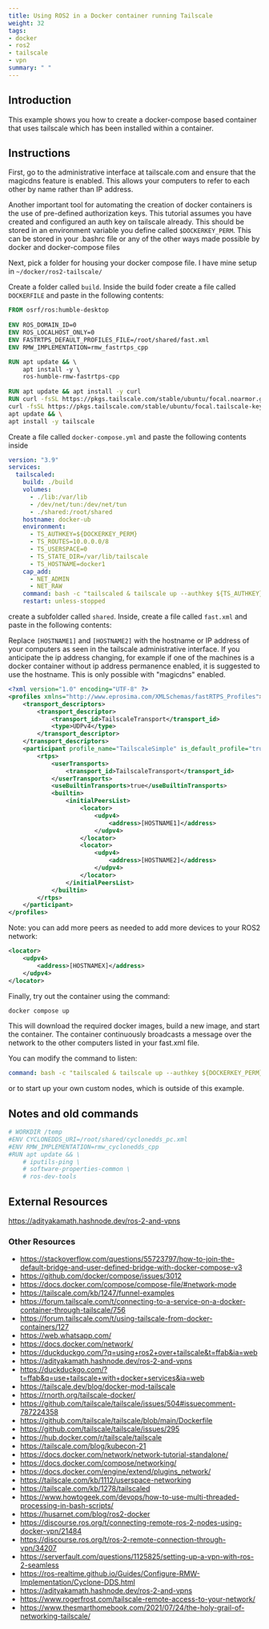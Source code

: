 ```yaml
---
title: Using ROS2 in a Docker container running Tailscale
weight: 32
tags:
- docker
- ros2
- tailscale
- vpn
summary: " "
---
```

## Introduction

This example shows you how to create a docker-compose based container that uses tailscale which has been installed within a container.

## Instructions

First, go to the administrative interface at tailscale.com and ensure that the magicdns feature is enabled.
This allows your computers to refer to each other by name rather than IP address.  

Another important tool for automating the creation of docker containers is the use of pre-defined authorization keys.  This tutorial assumes you have created and configured an auth key on tailscale already.  This should be stored in an environment variable you define called ```$DOCKERKEY_PERM```.  This can be stored in your .bashrc file or any of the other ways made possible by docker and docker-compose files

Next, pick a folder for housing your docker compose file.  I have mine setup in ```~/docker/ros2-tailscale/```


Create a folder called ```build```.  Inside the build foder create a file called ```DOCKERFILE``` and paste in the following contents:

```dockerfile
FROM osrf/ros:humble-desktop
    
ENV ROS_DOMAIN_ID=0
ENV ROS_LOCALHOST_ONLY=0
ENV FASTRTPS_DEFAULT_PROFILES_FILE=/root/shared/fast.xml
ENV RMW_IMPLEMENTATION=rmw_fastrtps_cpp

RUN apt update && \ 
    apt install -y \ 
    ros-humble-rmw-fastrtps-cpp
    
RUN apt update && apt install -y curl
RUN curl -fsSL https://pkgs.tailscale.com/stable/ubuntu/focal.noarmor.gpg | tee /usr/share/keyrings/tailscale-archive-keyring.gpg >/dev/null && \
curl -fsSL https://pkgs.tailscale.com/stable/ubuntu/focal.tailscale-keyring.list | tee /etc/apt/sources.list.d/tailscale.list && \
apt update && \
apt install -y tailscale
```

Create a file called ```docker-compose.yml``` and paste the following contents inside

```yaml
version: "3.9"
services:
  tailscaled:
    build: ./build
    volumes:
      - ./lib:/var/lib
      - /dev/net/tun:/dev/net/tun
      - ./shared:/root/shared
    hostname: docker-ub
    environment:
      - TS_AUTHKEY=${DOCKERKEY_PERM}
      - TS_ROUTES=10.0.0.0/8
      - TS_USERSPACE=0
      - TS_STATE_DIR=/var/lib/tailscale
      - TS_HOSTNAME=docker1
    cap_add: 
      - NET_ADMIN
      - NET_RAW
    command: bash -c "tailscaled & tailscale up --authkey ${TS_AUTHKEY} && source /opt/ros/humble/setup.bash && ros2 run demo_nodes_cpp talker"
    restart: unless-stopped

```

create a subfolder called ```shared```.  Inside, create a file called ```fast.xml``` and paste in the following contents:

Replace ```[HOSTNAME1]``` and ```[HOSTNAME2]``` with the hostname or IP address of your computers as seen in the tailscale administrative interface.  If you anticipate the ip address changing, for example if one of the machines is a docker container without ip address permanence enabled, it is suggested to use the hostname.  This is only possible with "magicdns" enabled.

```xml
<?xml version="1.0" encoding="UTF-8" ?>
<profiles xmlns="http://www.eprosima.com/XMLSchemas/fastRTPS_Profiles">
    <transport_descriptors>
        <transport_descriptor>
            <transport_id>TailscaleTransport</transport_id>
            <type>UDPv4</type>
        </transport_descriptor>
    </transport_descriptors>
    <participant profile_name="TailscaleSimple" is_default_profile="true">
        <rtps>
            <userTransports>
                <transport_id>TailscaleTransport</transport_id>
            </userTransports>
            <useBuiltinTransports>true</useBuiltinTransports>
            <builtin>
                <initialPeersList>
                    <locator>
                        <udpv4>
                            <address>[HOSTNAME1]</address>
                        </udpv4>
                    </locator>
                    <locator>
                        <udpv4>
                            <address>[HOSTNAME2]</address> 
                        </udpv4>
                    </locator>
                </initialPeersList>
            </builtin>
        </rtps>
    </participant>
</profiles>
```

Note: you can add more peers as needed to add more devices to your ROS2 network:

```xml
<locator>
    <udpv4>
        <address>[HOSTNAMEX]</address> 
    </udpv4>
</locator>
```

Finally, try out the container using the command:

```bash
docker compose up
```

This will download the required docker images, build a new image, and start the container.  The container continuously broadcasts a message over the network to the other computers listed in your fast.xml file.

You can modify the command to listen:

```yaml
command: bash -c "tailscaled & tailscale up --authkey ${DOCKERKEY_PERM} && source /opt/ros/humble/setup.bash && ros2 run demo_nodes_cpp listener"
```

or to start up your own custom nodes, which is outside of this example.

## Notes and old commands

```dockerfile
# WORKDIR /temp
#ENV CYCLONEDDS_URI=/root/shared/cyclonedds_pc.xml
#ENV RMW_IMPLEMENTATION=rmw_cyclonedds_cpp
#RUN apt update && \ 
    # iputils-ping \ 
    # software-properties-common \
    # ros-dev-tools
```

## External Resources

<https://adityakamath.hashnode.dev/ros-2-and-vpns>

### Other Resources

* <https://stackoverflow.com/questions/55723797/how-to-join-the-default-bridge-and-user-defined-bridge-with-docker-compose-v3>
* <https://github.com/docker/compose/issues/3012>
* <https://docs.docker.com/compose/compose-file/#network-mode>
* <https://tailscale.com/kb/1247/funnel-examples>
* <https://forum.tailscale.com/t/connecting-to-a-service-on-a-docker-container-through-tailscale/756>
* <https://forum.tailscale.com/t/using-tailscale-from-docker-containers/127>
* <https://web.whatsapp.com/>
* <https://docs.docker.com/network/>
* <https://duckduckgo.com/?q=using+ros2+over+tailscale&t=ffab&ia=web>
* <https://adityakamath.hashnode.dev/ros-2-and-vpns>
* <https://duckduckgo.com/?t=ffab&q=use+tailscale+with+docker+services&ia=web>
* <https://tailscale.dev/blog/docker-mod-tailscale>
* <https://rnorth.org/tailscale-docker/>
* <https://github.com/tailscale/tailscale/issues/504#issuecomment-787224358>
* <https://github.com/tailscale/tailscale/blob/main/Dockerfile>
* <https://github.com/tailscale/tailscale/issues/295>
* <https://hub.docker.com/r/tailscale/tailscale>
* <https://tailscale.com/blog/kubecon-21>
* <https://docs.docker.com/network/network-tutorial-standalone/>
* <https://docs.docker.com/compose/networking/>
* <https://docs.docker.com/engine/extend/plugins_network/>
* <https://tailscale.com/kb/1112/userspace-networking>
* <https://tailscale.com/kb/1278/tailscaled>
* <https://www.howtogeek.com/devops/how-to-use-multi-threaded-processing-in-bash-scripts/>
* <https://husarnet.com/blog/ros2-docker>
* <https://discourse.ros.org/t/connecting-remote-ros-2-nodes-using-docker-vpn/21484>
* <https://discourse.ros.org/t/ros-2-remote-connection-through-vpn/34207>
* <https://serverfault.com/questions/1125825/setting-up-a-vpn-with-ros-2-seamless>
* <https://ros-realtime.github.io/Guides/Configure-RMW-Implementation/Cyclone-DDS.html>
* <https://adityakamath.hashnode.dev/ros-2-and-vpns>
* <https://www.rogerfrost.com/tailscale-remote-access-to-your-network/>
* <https://www.thesmarthomebook.com/2021/07/24/the-holy-grail-of-networking-tailscale/>